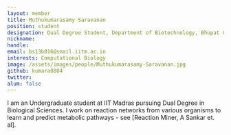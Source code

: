 ```yaml
---
layout: member
title: Muthukumarasamy Saravanan
position: student
designation: Dual Degree Student, Department of Biotechnology, Bhupat & Jyoti Mehta School of Biosciences
nickname: 
handle: 
email: bs13b016@smail.iitm.ac.in
interests: Computational Biology
image: /assets/images/people/Muthukumarasamy-Saravanan.jpg
github: kumara0804
twitter: 
alum: false
---
```


 I am an Undergraduate student at IIT Madras pursuing Dual Degree in Biological Sciences. I work on reaction networks from various organisms to learn and predict metabolic pathways - see [Reaction Miner, A Sankar et. al].
 
[Reaction Miner]: https://doi.org/10.1093/bioinformatics/btx481
